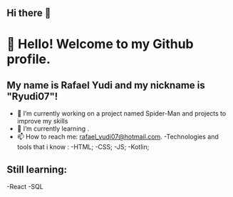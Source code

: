 ## Hi there 👋
# 👋 Hello! Welcome to my Github profile.
## My name is Rafael Yudi and my nickname is "Ryudi07"!

- 🔭 I’m currently working on a project named Spider-Man and projects to improve my skills 
- 🌱 I’m currently learning .
- 📫 How to reach me: rafael_yudi07@hotmail.com.
-Technologies and tools that i know :
-HTML;
-CSS;
-JS;
-Kotlin;
          
 ## Still learning:
 -React
 -SQL
          
         
